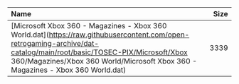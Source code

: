 |Name|Size|
|:---|---:|
|[Microsoft Xbox 360 - Magazines - Xbox 360 World.dat](https://raw.githubusercontent.com/open-retrogaming-archive/dat-catalog/main/root/basic/TOSEC-PIX/Microsoft/Xbox 360/Magazines/Xbox 360 World/Microsoft Xbox 360 - Magazines - Xbox 360 World.dat)|3339|
